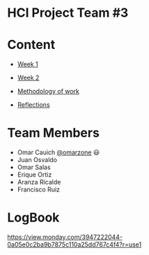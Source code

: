 # HCI Project Team #3

# Content
- [Week 1](Weeks/Week%201/README.md)

- [Week 2](Weeks/Week%202/README.md)

- [Methodology of work](src/methodology.md)

- [Reflections](reflections/README.md)

# Team Members
- Omar Cauich  [@omarzone](https://github.com/omarzone) :smiley:
- Juan Osvaldo
- Omar Salas
- Erique Ortiz
- Aranza Ricalde
- Francisco Ruiz


# LogBook
https://view.monday.com/3947222044-0a05e0c2ba9b7875c110a25dd767c4f4?r=use1
    